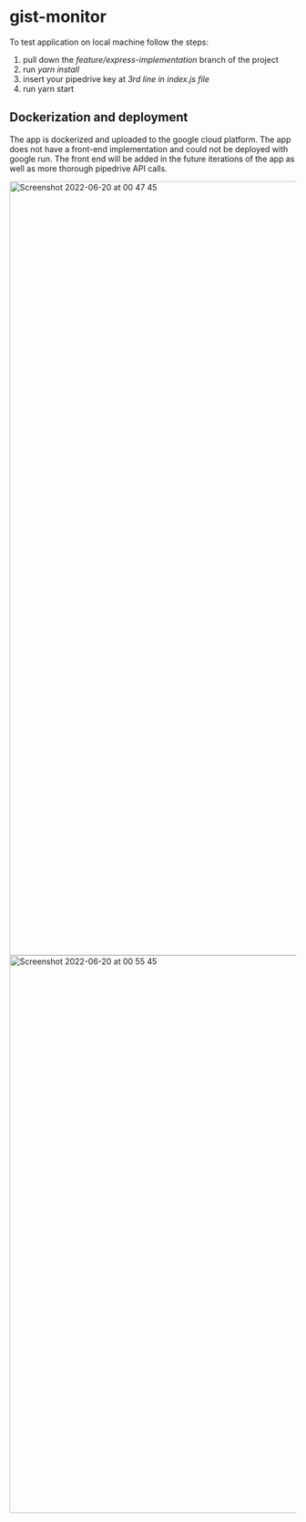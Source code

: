 # gist-monitor
To test application on local machine follow the steps:
  1. pull down the *feature/express-implementation* branch of the project
  2. run *yarn install*
  3. insert your pipedrive key at *3rd line in index.js file*
  4. run yarn start

## Dockerization and deployment
The app is dockerized and uploaded to the google cloud platform.
The app does not have a front-end implementation and could not be deployed with google run.
The front end will be added in the future iterations of the app as well as more thorough pipedrive API calls.


<img width="1359" alt="Screenshot 2022-06-20 at 00 47 45" src="https://user-images.githubusercontent.com/74304890/174501825-a13c0baa-b84f-4921-823a-2641e0a0f4cb.png">


<img width="979" alt="Screenshot 2022-06-20 at 00 55 45" src="https://user-images.githubusercontent.com/74304890/174501855-428edf01-b07f-4010-89b3-2f847052c517.png">
